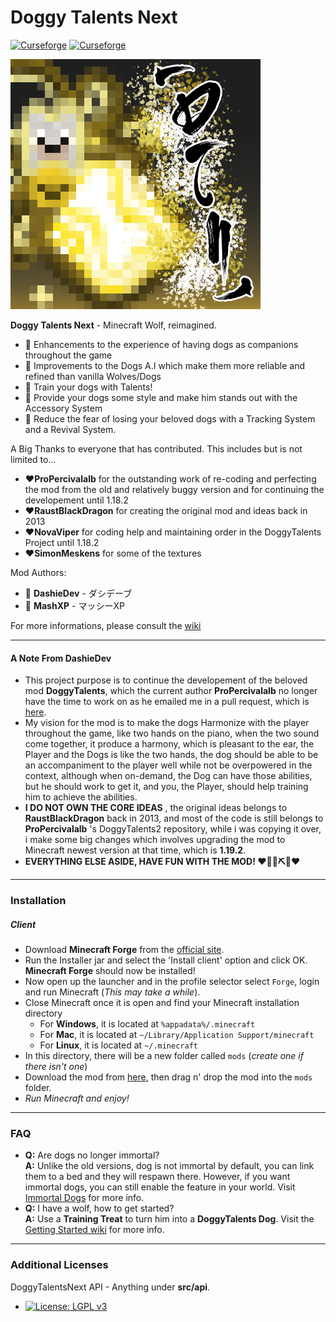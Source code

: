 # Doggy Talents Next 
[![Curseforge](http://cf.way2muchnoise.eu/full_doggy-talents-next_downloads.svg)](https://www.curseforge.com/minecraft/mc-mods/doggy-talents-next) [![Curseforge](http://cf.way2muchnoise.eu/versions/For%20MC_doggy-talents-next_all.svg)](https://www.curseforge.com/minecraft/mc-mods/doggy-talents-next)

![DT Logo](https://github.com/DashieDev/DoggyTalentsNext/blob/225f4b95d39e4890046bcf6ac30ad8e6b467a9a5/images/logo_curse4.png?raw=true)

**Doggy Talents Next** - Minecraft Wolf, reimagined.


* 🦴 Enhancements to the experience of having dogs as companions throughout the game 
* 🦴 Improvements to the Dogs A.I which make them more reliable and refined than vanilla Wolves/Dogs
* 🦴 Train your dogs with Talents!
* 🦴 Provide your dogs some style and make him stands out with the Accessory System
* 🦴 Reduce the fear of losing your beloved dogs with a Tracking System and a Revival System.

A Big Thanks to everyone that has contributed. This includes but is not limited to...
 * ❤️**ProPercivalalb** for the outstanding work of re-coding and perfecting the mod from the old and relatively buggy version and for continuing the developement until 1.18.2
 * ❤️**RaustBlackDragon** for creating the original mod and ideas back in 2013
 * ❤️**NovaViper** for coding help and maintaining order in the DoggyTalents Project until 1.18.2
 * ❤️**SimonMeskens** for some of the textures

Mod Authors:
* 🦴 **DashieDev** - ダシデーブ
* 🦴 **MashXP** - マッシーXP

For more informations, please consult the [wiki](https://github.com/DashieDev/DoggyTalentsNext/wiki)

-----------------

#### A Note From DashieDev
 * This project purpose is to continue the developement of the beloved mod **DoggyTalents**, which the current author
 **ProPercivalalb** no longer have the time to work on as he emailed me in a pull request, which is [here](https://github.com/percivalalb/DoggyTalents/pull/402#issuecomment-1152874076).
 * My vision for the mod is to make the dogs Harmonize with the player throughout the game, like two hands on the piano, when the two sound come together, it produce a harmony, which is pleasant to the ear, the Player and the Dogs is like the two hands, the dog should be able to be an accompaniment to the player well while not be overpowered in the context, although when on-demand, the Dog can have those abilities, but he should work to get it, and you, the Player, should help training him to achieve the abilities.
 * **I DO NOT OWN THE CORE IDEAS** , the original ideas belongs to **RaustBlackDragon** back in 2013, and most of the code is still
 belongs to **ProPercivalalb** 's DoggyTalents2 repository, while i was copying it over, i make some big changes which involves
 upgrading the mod to Minecraft newest version at that time, which is **1.19.2**. 
 * **EVERYTHING ELSE ASIDE, HAVE FUN WITH THE MOD! ❤️🐶🦴⛏️🎹❤️**

-----------------

### Installation

##### Client
- Download **Minecraft Forge** from the [official site](https://files.minecraftforge.net/).
- Run the Installer jar and select the 'Install client' option and click OK. **Minecraft Forge** should now be installed!
- Now open up the launcher and in the profile selector select ```Forge```, login and run Minecraft (*This may take a while*).
- Close Minecraft once it is open and find your Minecraft installation directory
  - For **Windows**, it is located at ```%appadata%/.minecraft```
  - For **Mac**, it is located at ````~/Library/Application Support/minecraft````
  - For **Linux**, it is located at ```~/.minecraft``` 
- In this directory, there will be a new folder called ```mods``` (*create one if there isn't one*)
- Download the mod from [here](https://www.curseforge.com/minecraft/mc-mods/doggy-talents/files), then drag n' drop the mod into the ```mods``` folder.
- *Run Minecraft and enjoy!*

-----------------

### FAQ
 <!-- - **Q:** Will there be a Fabric version?  
   **A:** I will not be creating one, if someone wants to take up this task please contact me.
 - **Q:** Which Minecraft versions are supported?  
   **A:** It is normally be the last two major releases, currently `1.16.x` and `1.17.x`. -->
 - **Q:** Are dogs no longer immortal?  
   **A:** Unlike the old versions, dog is not immortal by default, you can link them to a bed and they will respawn there. However, if you want immortal dogs, you can still enable the feature in your world. Visit [Immortal Dogs](https://github.com/DashieDev/DoggyTalentsNext/wiki/Immortal-Dogs) for more info.
 - **Q:** I have a wolf, how to get started?  
   **A:** Use a **Training Treat** to turn him into a **DoggyTalents Dog**. Visit the [Getting Started wiki](https://github.com/DashieDev/DoggyTalentsNext/wiki/Getting-Started) for more info.

-----------------
### Additional Licenses
DoggyTalentsNext API - Anything under **src/api**.
 - [![License: LGPL v3](https://img.shields.io/badge/License-LGPL_v3-blue.svg)](https://www.gnu.org/licenses/lgpl-3.0)
